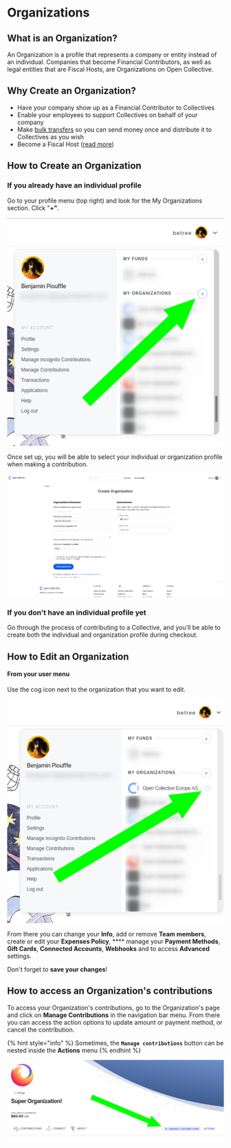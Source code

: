 # Organizations

## What is an Organization?

An Organization is a profile that represents a company or entity instead of an individual. Companies that become Financial Contributors, as well as legal entities that are Fiscal Hosts, are Organizations on Open Collective.

## Why Create an Organization?

* Have your company show up as a Financial Contributor to Collectives
* Enable your employees to support Collectives on behalf of your company
* Make [bulk transfers](bulk-transfers.md) so you can send money once and distribute it to Collectives as you wish
* Become a Fiscal Host ([read more](../../fiscal-hosts/become-a-fiscal-host.md))

## **How to** Create an Organization

### **If you already have an individual profile**

Go to your profile menu (top right) and look for the My Organizations section. Click "**+"**.&#x20;

![User menu - click on "+" to create a new organization](<../../.gitbook/assets/image (45) (1).png>)

Once set up, you will be able to select your individual or organization profile when making a contribution.

![The "create new organization" form](../../.gitbook/assets/screenshot-2021-01-25-at-11.24.37.png)

### **If you don't have an individual profile yet**

Go through the process of contributing to a Collective, and you'll be able to create both the individual and organization profile during checkout.

## How to Edit an Organization

#### From your user menu

Use the cog icon next to the organization that you want to edit.

![](<../../.gitbook/assets/image (23) (1).png>)



From there you can change your **Info**, add or remove **Team members**, create or edit your **Expenses Policy**, **** manage your **Payment Methods**, **Gift Cards**, **Connected Accounts**, **Webhooks** and to access **Advanced** settings.

Don't forget to **save your changes**!

## **How to access an Organization's contributions**

To access your Organization's contributions, go to the Organization's page and click on **Manage Contributions** in the navigation bar menu. From there you can access the action options to update amount or payment method, or cancel the contribution.

{% hint style="info" %}
Sometimes, the **`Manage contributions`** button can  be nested inside the **Actions** menu
{% endhint %}

![](<../../.gitbook/assets/image (43) (1).png>)

